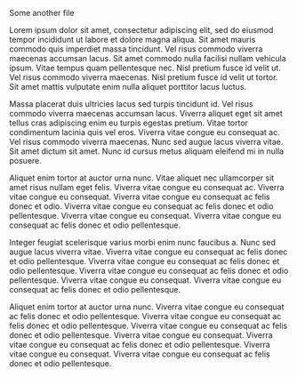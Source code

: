 Some another file

Lorem ipsum dolor sit amet, consectetur adipiscing elit, sed do eiusmod tempor incididunt ut labore et dolore magna aliqua. Sit amet mauris commodo quis imperdiet massa tincidunt. Vel risus commodo viverra maecenas accumsan lacus. Sit amet commodo nulla facilisi nullam vehicula ipsum. Vitae tempus quam pellentesque nec. Nisl pretium fusce id velit ut. Vel risus commodo viverra maecenas. Nisl pretium fusce id velit ut tortor. Sit amet mattis vulputate enim nulla aliquet porttitor lacus luctus.

Massa placerat duis ultricies lacus sed turpis tincidunt id. Vel risus commodo viverra maecenas accumsan lacus. Viverra aliquet eget sit amet tellus cras adipiscing enim eu turpis egestas pretium. Vitae tortor condimentum lacinia quis vel eros. Viverra vitae congue eu consequat ac. Vel risus commodo viverra maecenas. Nunc sed augue lacus viverra vitae. Sit amet dictum sit amet. Nunc id cursus metus aliquam eleifend mi in nulla posuere.

Aliquet enim tortor at auctor urna nunc. Vitae aliquet nec ullamcorper sit amet risus nullam eget felis. Viverra vitae congue eu consequat ac. Viverra vitae congue eu consequat. Viverra vitae congue eu consequat ac felis donec et odio. Viverra vitae congue eu consequat ac felis donec et odio pellentesque. Viverra vitae congue eu consequat. Viverra vitae congue eu consequat ac felis donec et odio pellentesque.

Integer feugiat scelerisque varius morbi enim nunc faucibus a. Nunc sed augue lacus viverra vitae. Viverra vitae congue eu consequat ac felis donec et odio pellentesque. Viverra vitae congue eu consequat ac felis donec et odio pellentesque. Viverra vitae congue eu consequat ac felis donec et odio pellentesque. Viverra vitae congue eu consequat. Viverra vitae congue eu consequat ac felis donec et odio pellentesque.

Aliquet enim tortor at auctor urna nunc. Viverra vitae congue eu consequat ac felis donec et odio pellentesque. Viverra vitae congue eu consequat ac felis donec et odio pellentesque. Viverra vitae congue eu consequat ac felis donec et odio pellentesque. Viverra vitae congue eu consequat. Viverra vitae congue eu consequat ac felis donec et odio pellentesque. Viverra vitae congue eu consequat. Viverra vitae congue eu consequat ac felis donec et odio pellentesque.